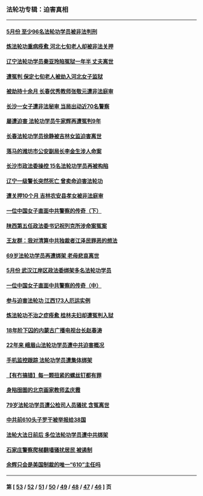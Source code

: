 ### 法轮功专辑：迫害真相
---
#### [5月份 至少96名法轮功学员被非法判刑](../../pages/nf4379/n13003083.md?06070430) 
#### [炼法轮功重病痊愈 河北七旬老人却被非法关押](../../pages/nf4379/n13002832.md?06070430) 
#### [辽宁法轮功学员秦亚玲陷冤狱一年半 丈夫离世](../../pages/nf4379/n12998985.md?06070430) 
#### [遭冤判 保定七旬老人被劫入河北女子监狱](../../pages/nf4379/n12999420.md?06070430) 
#### [被劫持十余月 长春优秀教师张敬元遭非法庭审](../../pages/nf4379/n12998678.md?06070430) 
#### [长沙一女子遭非法秘审 当局出动近70名警察](../../pages/nf4379/n12996085.md?06070430) 
#### [屡遭迫害 法轮功学员牛家辉再遭冤判9年](../../pages/nf4379/n12995918.md?06070430) 
#### [长春法轮功学员徐静被吉林女监迫害离世](../../pages/nf4379/n12996729.md?06070430) 
#### [落马的潍坊市公安副局长李金生涉人命案](../../pages/nf4379/n12993922.md?06070430) 
#### [长沙市政法委操控 15名法轮功学员再被构陷](../../pages/nf4379/n12993415.md?06070430) 
#### [辽宁一级警长突然死亡 曾卖命迫害法轮功](../../pages/nf4379/n12991582.md?06070430) 
#### [遭关押10个月 吉林农安县孝女被非法庭审](../../pages/nf4379/n12991125.md?06070430) 
#### [一位中国女子直面中共警察的传奇（下）](../../pages/nf4379/n12989706.md?06070430) 
#### [陕西第五任政法委书记祝列克所涉命案冤案](../../pages/nf4379/n12988803.md?06070430) 
#### [王友群：我对清算中共独裁者江泽民罪恶的想法](../../pages/nf4379/n12990272.md?06070430) 
#### [69岁法轮功学员再遭绑架 老母悲哀离世](../../pages/nf4379/n12988169.md?06070430) 
#### [5月份 武汉江岸区政法委绑架多名法轮功学员](../../pages/nf4379/n12988190.md?06070430) 
#### [一位中国女子直面中共警察的传奇（中）](../../pages/nf4379/n12987620.md?06070430) 
#### [参与迫害法轮功 江西173人厄运实例](../../pages/nf4379/n12986119.md?06070430) 
#### [炼法轮功不治之症痊愈 桂林夫妇却遭冤判入狱](../../pages/nf4379/n12985744.md?06070430) 
#### [18年阶下囚的内蒙古广播电视台长赵春涛](../../pages/nf4379/n12980249.md?06070430) 
#### [22年来 峨眉山法轮功学员遭中共迫害概况](../../pages/nf4379/n12974308.md?06070430) 
#### [手机监控跟踪 法轮功学员遭集体绑架](../../pages/nf4379/n12977989.md?06070430) 
#### [【有冇搞错】每一颗扭紧的螺丝钉都有罪](../../pages/nf4379/n12977983.md?06070430) 
#### [身陷囹圄的北京画家教师孟庆霞](../../pages/nf4379/n12977437.md?06070430) 
#### [79岁法轮功学员遭公检司人员骚扰 含冤离世](../../pages/nf4379/n12976879.md?06070430) 
#### [中共前610头子罗干被举报给38国](../../pages/nf4379/n12975419.md?06070430) 
#### [法轮大法日前后 多位法轮功学员遭中共绑架](../../pages/nf4379/n12970047.md?06070430) 
#### [石家庄警察爬梯翻墙骚扰居民 被遏制](../../pages/nf4379/n12974162.md?06070430) 
#### [余辉只会是美国制裁的唯一“610”主任吗](../../pages/nf4379/n12972837.md?06070430) 

---
#### 第 [ [53](./53.md?06070430) / [52](./52.md?06070430) / [51](./51.md?06070430) / [50](./50.md?06070430) / [49](./49.md?06070430) / [48](./48.md?06070430) / [47](./47.md?06070430) / [46](./46.md?06070430) ] 页
